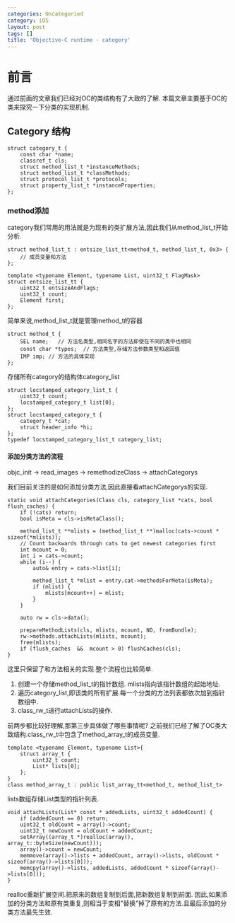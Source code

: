 ```yaml
---
categories: Uncategoried
category: iOS
layout: post
tags: []
title: 'Objective-C runtime - category'
---
```

# 前言

通过前面的文章我们已经对OC的类结构有了大致的了解.
本篇文章主要基于OC的类来探究一下分类的实现机制.

## Category 结构
```
struct category_t {
    const char *name;
    classref_t cls;
    struct method_list_t *instanceMethods;
    struct method_list_t *classMethods;
    struct protocol_list_t *protocols;
    struct property_list_t *instanceProperties;
}; 
```

### method添加
category我们常用的用法就是为现有的类扩展方法,因此我们从method_list_t开始分析.

```
struct method_list_t : entsize_list_tt<method_t, method_list_t, 0x3> {
    // 成员变量和方法
};

template <typename Element, typename List, uint32_t FlagMask>
struct entsize_list_tt {
    uint32_t entsizeAndFlags;
    uint32_t count;
    Element first;
};
```
简单来说,method_list_t就是管理method_t的容器
```
struct method_t {
    SEL name;   // 方法名类型,相同名字的方法即使在不同的类中也相同
    const char *types;  // 方法类型,存储方法参数类型和返回值 
    IMP imp; // 方法的具体实现
};
```

存储所有category的结构体category_list
```
struct locstamped_category_list_t {
    uint32_t count;
    locstamped_category_t list[0];
};
struct locstamped_category_t {
    category_t *cat;
    struct header_info *hi;
};
typedef locstamped_category_list_t category_list;
```


#### 添加分类方法的流程
objc_init -> read_images -> remethodizeClass -> attachCategorys

我们目前关注的是如何添加分类方法,因此直接看attachCategorys的实现.
```
static void attachCategories(Class cls, category_list *cats, bool flush_caches) {
    if (!cats) return;
    bool isMeta = cls->isMetaClass();

    method_list_t **mlists = (method_list_t **)malloc(cats->count * sizeof(*mlists));
    // Count backwards through cats to get newest categories first
    int mcount = 0;
    int i = cats->count;
    while (i--) {
        auto& entry = cats->list[i];

        method_list_t *mlist = entry.cat->methodsForMeta(isMeta);
        if (mlist) {
            mlists[mcount++] = mlist;
        }
    }

    auto rw = cls->data();

    prepareMethodLists(cls, mlists, mcount, NO, fromBundle);
    rw->methods.attachLists(mlists, mcount);
    free(mlists);
    if (flush_caches  &&  mcount > 0) flushCaches(cls);
}
```
这里只保留了和方法相关的实现.整个流程也比较简单.
1. 创建一个存储method_list_t的指针数组. mlists指向该指针数组的起始地址.
2. 遍历category_list,即该类的所有扩展.每一个分类的方法列表都依次加到指针数组中.
3. class_rw_t进行attachLists的操作.

前两步都比较好理解,那第三步具体做了哪些事情呢?
之前我们已经了解了OC类大致结构.class_rw_t中包含了method_array_t的成员变量.
```
template <typename Element, typename List>{
    struct array_t {
        uint32_t count;
        List* lists[0];
    };
}
class method_array_t : public list_array_tt<method_t, method_list_t>
```
lists数组存储List类型的指针列表.
```
void attachLists(List* const * addedLists, uint32_t addedCount) {
    if (addedCount == 0) return;
    uint32_t oldCount = array()->count;
    uint32_t newCount = oldCount + addedCount;
    setArray((array_t *)realloc(array(), array_t::byteSize(newCount)));
    array()->count = newCount;
    memmove(array()->lists + addedCount, array()->lists, oldCount * sizeof(array()->lists[0]));
    memcpy(array()->lists, addedLists, addedCount * sizeof(array()->lists[0]));
}
```
realloc重新扩展空间.把原来的数组复制到后面,把新数组复制到前面.
因此,如果添加的分类方法和原有类重复,则相当于变相"替换"掉了原有的方法.且最后添加的分类方法最先生效.











